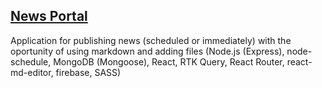 ## [News Portal](https://news-portal-l20q.onrender.com/)

Application for publishing news (scheduled or immediately) with the oportunity of using markdown and adding files
(Node.js (Express), node-schedule, MongoDB (Mongoose), React, RTK Query, React Router, react-md-editor, firebase, SASS)

